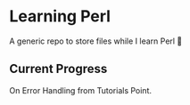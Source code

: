 # Learning Perl
A generic repo to store files while I learn Perl 🐪

## Current Progress
On Error Handling from Tutorials Point.
